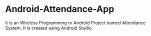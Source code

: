 # Android-Attendance-App

It is an Wireless Programming or Android Project named Attendance System. It is created using Android Studio.
